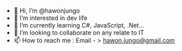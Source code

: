 - 👋 Hi, I’m @hawonjungo
- 👀 I’m interested in dev life
- 🌱 I’m currently learning C#, JavaScript, .Net...
- 💞️ I’m looking to collaborate on any relate to IT
- 📫 How to reach me : Email - > hawon.jungo@gmail.com

<!---
hawonjungo/hawonjungo is a ✨ special ✨ repository because its `README.md` (this file) appears on your GitHub profile.
You can click the Preview link to take a look at your changes.
--->
